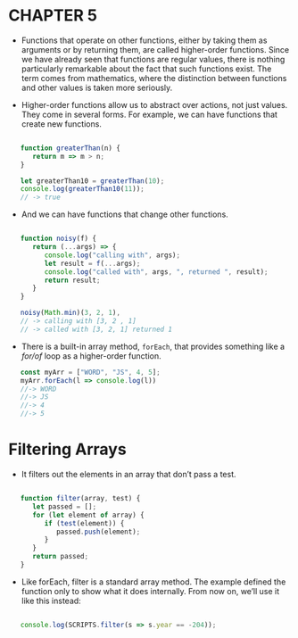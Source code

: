 # CHAPTER 5

- Functions that operate on other functions, either by taking them as arguments or by returning them, are called higher-order functions. Since we have already seen that functions are regular values, there is nothing particularly remarkable about the fact that such functions exist. The term comes from mathematics, where the distinction between functions and other values is taken more seriously.

- Higher-order functions allow us to abstract over actions, not just values. They come in several forms. For example, we can have functions that create new functions.

```javascript

   function greaterThan(n) {
      return m => m > n;
   }

   let greaterThan10 = greaterThan(10);
   console.log(greaterThan10(11));
   // -> true
```

- And we can have functions that change other functions.

```javascript

   function noisy(f) {
      return (...args) => {
         console.log("calling with", args);
         let result = f(...args);
         console.log("called with", args, ", returned ", result);
         return result;
      }
   }

   noisy(Math.min)(3, 2, 1),
   // -> calling with [3, 2 , 1]
   // -> called with [3, 2, 1] returned 1
```

- There is a built-in array method, ``forEach``, that provides something like a *for/of* loop as a higher-order function.

```javascript
   const myArr = ["WORD", "JS", 4, 5];
   myArr.forEach(l => console.log(l))
   //-> WORD
   //-> JS
   //-> 4
   //-> 5
```


# Filtering Arrays

-  It filters out the elements in an array that don’t pass a test.

```javascript

   function filter(array, test) {
      let passed = [];
      for (let element of array) {
         if (test(element)) {
            passed.push(element);
         }
      }
      return passed;
   }
```

- Like forEach, filter is a standard array method. The example defined the function only to show what it does internally. From now on, we’ll use it like this instead:

```javascript

   console.log(SCRIPTS.filter(s => s.year == -204));
```